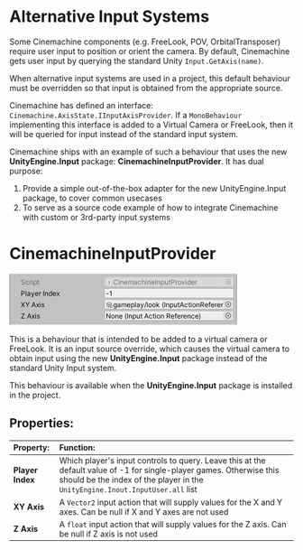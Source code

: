# Alternative Input Systems

Some Cinemachine components (e.g. FreeLook, POV, OrbitalTransposer) require user input to position or orient the camera.  By default, Cinemachine gets user input by querying the standard Unity `Input.GetAxis(name)`.  

When alternative input systems are used in a project, this default behaviour must be overridden so that input is obtained from the appropriate source.

Cinemachine has defined an interface: `Cinemachine.AxisState.IInputAxisProvider`.  If a `MonoBehaviour` implementing this interface is added to a Virtual Camera or FreeLook, then it will be queried for input instead of the standard input system.

Cinemachine ships with an example of such a behaviour that uses the new __UnityEngine.Input__ package: **CinemachineInputProvider**. It has dual purpose:
1. Provide a simple out-of-the-box adapter for the new UnityEngine.Input package, to cover common usecases
2. To serve as a source code example of how to integrate Cinemachine with custom or 3rd-party input systems

# CinemachineInputProvider

![CinemachineInputProvider inspector.](images/CinemachineInputProvider.png)

This is a behaviour that is intended to be added to a virtual camera or FreeLook.  It is an input source override, which causes the virtual camera to obtain input using the new __UnityEngine.Input__ package instead of the standard Unity Input system.

This behaviour is available when the __UnityEngine.Input__ package is installed in the project.

## Properties:

| **Property:** | **Function:** |
|:---|:---|
| __Player Index__ | Which player's input controls to query.  Leave this at the default value of -1 for single-player games.  Otherwise this should be the index of the player in the `UnityEngine.Inout.InputUser.all` list |
| __XY Axis__ | A `Vector2` input action that will supply values for the X and Y axes.  Can be null if X and Y axes are not used |
| __Z Axis__ | A `float` input action that will supply values for the Z axis.  Can be null if Z axis is not used |
